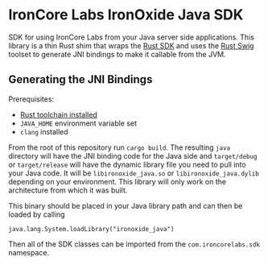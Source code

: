 # IronCore Labs IronOxide Java SDK

SDK for using IronCore Labs from your Java server side applications. This library is a thin Rust shim that wraps the [Rust SDK](https://github.com/IronCoreLabs/ironoxide) and uses the [Rust Swig](https://github.com/Dushistov/rust_swig) toolset to generate JNI bindings to make it callable from the JVM.

## Generating the JNI Bindings

Prerequisites:

+ [Rust toolchain installed](https://www.rust-lang.org/tools/install)
+ `JAVA_HOME` environment variable set
+ `clang` installed

From the root of this repository run `cargo build`. The resulting `java` directory will have the JNI binding code for the Java side and `target/debug` or `target/release` will have the dynamic library file you need to pull into your Java code. It will be `libironoxide_java.so` or `libironoxide_java.dylib` depending on your environment. This library will only work on the architecture from which it was built.

This binary should be placed in your Java library path and can then be loaded by calling

```
java.lang.System.loadLibrary("ironoxide_java")
```

Then all of the SDK classes can be imported from the `com.ironcorelabs.sdk` namespace.
